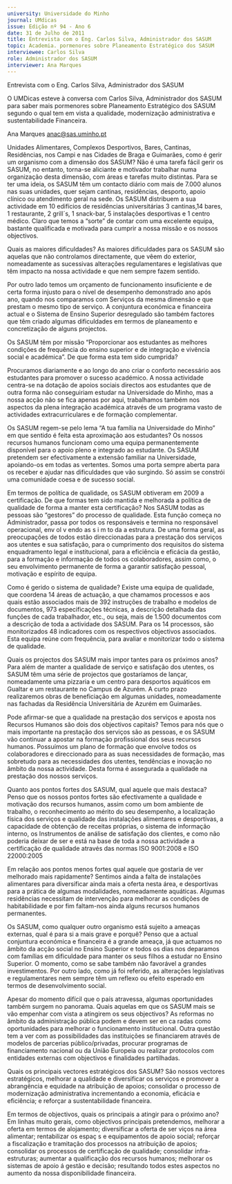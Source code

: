 ```yaml
---
university: Universidade do Minho
journal: UMdicas
issue: Edição nº 94 - Ano 6
date: 31 de Julho de 2011
title: Entrevista com o Eng. Carlos Silva, Administrador dos SASUM
topic: Academia. pormenores sobre Planeamento Estratégico dos SASUM
interviewee: Carlos Silva
role: Administrador dos SASUM
interviewer: Ana Marques
---
```




Entrevista com o Eng. Carlos Silva, Administrador dos SASUM


O UMDicas esteve à conversa com Carlos Silva, Administrador dos
SASUM para saber mais pormenores sobre Planeamento
Estratégico dos SASUM segundo o qual tem em vista a qualidade,
modernização administrativa e sustentabilidade Financeira.


Ana Marques
anac@sas.uminho.pt


Unidades Alimentares,
Complexos Desportivos, Bares,
Cantinas, Residências, nos
Campi e nas Cidades de Braga e
Guimarães, como é gerir um
organismo com a dimensão dos
SASUM?
Não é uma tarefa fácil gerir os
SASUM, no entanto, torna-se
aliciante e motivador trabalhar
numa organização desta
dimensão, com áreas e tarefas
muito distintas. Para se ter uma
ideia, os SASUM têm um contacto
diário com mais de 7.000 alunos
nas suas unidades, quer sejam
cantinas, residências, desporto,
apoio clínico ou atendimento geral
na sede. Os SASUM distribuem a
sua actividade em 10 edifícios de
residências universitárias 3
cantinas,14 bares, 1 restaurante,
2 grill´s, 1 snack-bar, 5
instalações desportivas e 1
centro médico. Claro que temos a
“sorte” de contar com uma
excelente equipa, bastante
qualificada e motivada para
cumprir a nossa missão e os
nossos objectivos.


Quais as maiores dificuldades?
As maiores dificuldades para os
SASUM são aquelas que não
controlamos directamente, que
vêem do exterior, nomeadamente
as sucessivas alterações
regulamentares e legislativas que
têm impacto na nossa actividade
e que nem sempre fazem sentido.


Por outro lado temos um
orçamento de
funcionamento
insuficiente e de certa
forma injusto para o
nível de desempenho
demonstrado ano após
ano, quando nos
comparamos com
Serviços da mesma
dimensão e que
prestam o mesmo tipo
de serviço.
A conjuntura económica e
financeira actual e o Sistema de
Ensino Superior desregulado são
também factores que têm criado
algumas dificuldades em termos
de planeamento e concretização
de alguns projectos.


Os SASUM têm por missão
“Proporcionar aos estudantes as
melhores condições de
frequência do ensino superior e
de integração e vivência social e
académica”. De que forma esta
tem sido cumprida?


Procuramos diariamente e ao
longo do ano criar o conforto
necessário aos estudantes para
promover o sucesso académico. A
nossa actividade centra-se na
dotação de apoios sociais directos
aos estudantes que de outra
forma não conseguiriam estudar
na Universidade do Minho, mas a
nossa acção não se fica apenas
por aqui, trabalhamos também
nos aspectos da plena integração
académica através de um
programa vasto de actividades
extracurriculares e de formação
complementar.


Os SASUM regem-se pelo lema “A
tua família na Universidade do
Minho” em que sentido é feita
esta aproximação aos
estudantes?
Os nossos recursos humanos
funcionam como uma equipa
permanentemente disponível
para o apoio pleno e integrado ao
estudante. Os SASUM pretendem
ser efectivamente a extensão
familiar na Universidade,
apoiando-os em todas as
vertentes. Somos uma porta
sempre aberta para os receber e
ajudar nas dificuldades que vão
surgindo. Só assim se constrói
uma comunidade coesa e de
sucesso social.


Em termos de política de
qualidade, os SASUM obtiveram
em 2009 a certificação. De que
formas tem sido mantida e
melhorada a política de
qualidade de forma a manter esta
certificação?
Nos SASUM todas as pessoas são
“gestores” do processo de
qualidade. Esta função começa no
Administrador, passa por todos os
responsáveis e termina no
responsável operacional,
env ol v endo as s i m to da a
estrutura. De uma forma geral, as
preocupações de todos estão
direccionadas para a prestação
dos serviços aos utentes e sua
satisfação, para o cumprimento
dos requisitos do sistema
enquadramento legal e
institucional, para a eficiência e
eficácia da gestão, para a
formação e informação de todos
os colaboradores, assim como, o
seu envolvimento permanente de
forma a garantir satisfação
pessoal, motivação e espírito de
equipa.


Como é gerido o sistema de
qualidade?
Existe uma equipa de qualidade,
que coordena 14 áreas de
actuação, a que chamamos
processos e aos quais estão
associados mais de 392
instruções de trabalho e modelos
de documentos, 973
especificações técnicas, a
descrição detalhada das funções
de cada trabalhador, etc., ou seja,
mais de 1.500 documentos com a
descrição de toda a actividade dos
SASUM. Para os 14 processos, são
monitorizados 48 indicadores
com os respectivos objectivos
associados. Esta equipa reúne
com frequência, para avaliar e
monitorizar todo o sistema de
qualidade.


Quais os projectos dos SASUM
mais impor tantes para os
próximos anos?
Para além de manter a
qualidade de serviço e
satisfação dos utentes,
os SASUM têm uma
série de projectos que
gostaríamos de lançar,
nomeadamente uma
pizzaria e um centro
para desportos
aquáticos em Gualtar e
um restaurante no
Campus de Azurém.
A curto prazo realizaremos obras
de beneficiação em algumas
unidades, nomeadamente nas
fachadas da Residência
Universitária de Azurém em
Guimarães.


Pode afirmar-se que a qualidade
na prestação dos serviços e
aposta nos Recursos Humanos
são dois dos objectivos capitais?
Temos para nós que o mais
importante na prestação dos
serviços são as pessoas, e os
SASUM vão continuar a apostar na
formação profissional dos seus
recursos humanos. Possuímos
um plano de formação que
envolve todos os colaboradores e
direccionado para as suas
necessidades de formação, mas
sobretudo para as necessidades
dos utentes, tendências e
inovação no âmbito da nossa
actividade. Desta forma é
assegurada a qualidade na
prestação dos nossos serviços.


Quanto aos pontos fortes dos
SASUM, qual aquele que mais
destaca?
Penso que os nossos pontos
fortes são efectivamente a
qualidade e motivação dos
recursos humanos, assim como
um bom ambiente de trabalho, o
reconhecimento ao mérito do seu
desempenho, a localização física
dos serviços e qualidade das
instalações alimentares e
desportivas, a capacidade de
obtenção de receitas próprias, o
sistema de informação interno, os
Instrumentos de análise de
satisfação dos clientes, e como
não poderia deixar de ser e está na
base de toda a nossa actividade a
certificação de qualidade através
das normas ISO 9001:2008 e ISO
22000:2005


Em relação aos pontos menos
fortes qual aquele que gostaria de
ver melhorado mais rapidamente?
Sentimos ainda a falta de
instalações alimentares para
diversificar ainda mais a oferta nesta
área, e desportivas para a prática de
algumas modalidades,
nomeadamente aquáticas. Algumas
residências necessitam de
intervenção para melhorar as
condições de habitabilidade e por fim
faltam-nos ainda alguns recursos
humanos permanentes.


Os SASUM, como qualquer outro
organismo está sujeito a ameaças
externas, qual é para si a mais grave
e porquê?
Penso que a actual
conjuntura económica e
financeira é a grande
ameaça, já que actuamos
no âmbito da acção social
no Ensino Superior e todos
os dias nos deparamos
com famílias em
dificuldade para manter
os seus filhos a estudar
no Ensino Superior.
O momento, como se sabe também
não favorável a grandes
investimentos. Por outro lado, como
já foi referido, as alterações
legislativas e regulamentares nem
sempre têm um reflexo ou efeito
esperado em termos de
desenvolvimento social.


Apesar do momento difícil que o
país atravessa, algumas
oportunidades também surgem no
panorama. Quais aquelas em que os
SASUM mais se vão empenhar com
vista a atingirem os seus
objectivos?
As reformas no âmbito da
administração pública podem e
devem ser en ca radas como
oportunidades para melhorar o
funcionamento institucional. Outra
questão tem a ver com as
possibilidades das instituições se
financiarem através de modelos de
parcerias público/privadas, procurar
programas de financiamento
nacional ou da União Europeia ou
realizar protocolos com entidades
externas com objectivos e
finalidades partilhadas.


Quais os principais vectores
estratégicos dos SASUM?
São nossos vectores
estratégicos, melhorar a
qualidade e diversificar os
serviços e promover a
abrangência e equidade
na atribuição de apoios;
consolidar o processo de
modernização
administrativa
incrementando a
economia, eficácia e
eficiência; e reforçar a
sustentabilidade
financeira.


Em termos de objectivos, quais os
principais a atingir para o próximo
ano?
Em linhas muito gerais, como
objectivos principais pretendemos,
melhorar a oferta em termos de
alojamento; diversificar a oferta de
ser viços na área alimentar;
rentabilizar os espaç s e
equipamentos de apoio social;
reforçar a fiscalização e tramitação
dos processos na atribuição de
apoios; consolidar os processos de
certificação de qualidade; consolidar
infra-estruturas; aumentar a
qualificação dos recursos humanos;
melhorar os sistemas de apoio á
gestão e decisão; resultando todos
estes aspectos no aumento da
nossa disponibilidade financeira.